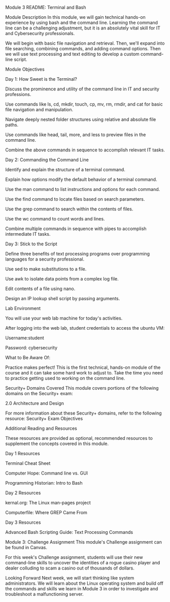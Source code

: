 Module 3 README: Terminal and Bash

Module Description
In this module, we will gain technical hands-on experience by using bash and the command line. Learning the command line can be a challenging adjustment, but it is an absolutely vital skill for IT and Cybersecurity professionals.

We will begin with basic file navigation and retrieval. Then, we'll expand into file searching, combining commands, and adding command options. Then we will use text processing and text editing to develop a custom command-line script.

Module Objectives

Day 1: How Sweet is the Terminal?

Discuss the prominence and utility of the command line in IT and security professions.

Use commands like ls, cd, mkdir, touch, cp, mv, rm, rmdir, and cat for basic file navigation and manipulation.

Navigate deeply nested folder structures using relative and absolute file paths.

Use commands like head, tail, more, and less to preview files in the command line.

Combine the above commands in sequence to accomplish relevant IT tasks.

Day 2: Commanding the Command Line

Identify and explain the structure of a terminal command.

Explain how options modify the default behavior of a terminal command.

Use the man command to list instructions and options for each command.

Use the find command to locate files based on search parameters.

Use the grep command to search within the contents of files.

Use the wc command to count words and lines.

Combine multiple commands in sequence with pipes to accomplish intermediate IT tasks.

Day 3: Stick to the Script

Define three benefits of text processing programs over programming languages for a security professional.

Use sed to make substitutions to a file.

Use awk to isolate  data points from a complex log file.

Edit contents of a file using nano.

Design an IP lookup shell script by passing arguments.

Lab Environment

You will use your web lab machine for today's activities.

After logging into the web lab, student credentials to access the ubuntu VM:

Username:student

Password: cybersecurity

What to Be Aware Of:

Practice makes perfect! This is the first technical, hands-on module of the course and it can take some hard work to adjust to. Take the time you need to practice getting used to working on the command line.

Security+ Domains Covered
This module covers portions of the following domains on the Security+ exam:

2.0 Architecture and Design

For more information about these Security+ domains, refer to the following resource: Security+ Exam Objectives

Additional Reading and Resources

These resources are provided as optional, recommended resources to supplement the concepts covered in this module.

Day 1 Resources

Terminal Cheat Sheet

Computer Hope: Command line vs. GUI

Programming Historian: Intro to Bash

Day 2 Resources

kernal.org: The Linux man-pages project

Computerfile: Where GREP Came From

Day 3 Resources

Advanced Bash Scripting Guide: Text Processing Commands

Module 3: Challenge Assignment
This module's Challenge assignment can be found in Canvas.

For this week's Challenge assignment, students will use their new command-line skills to uncover the identities of a rogue casino player and dealer colluding to scam a casino out of thousands of dollars.

Looking Forward
Next week, we will start thinking like system administrators. We will learn about the Linux operating system and build off the commands and skills we learn in Module 3 in order to investigate and troubleshoot a malfunctioning server.
